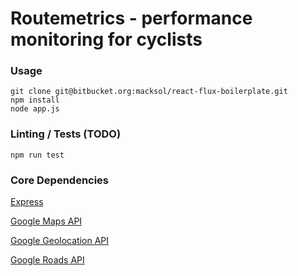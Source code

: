 Routemetrics - performance monitoring for cyclists
=====================

### Usage

```
git clone git@bitbucket.org:macksol/react-flux-boilerplate.git
npm install
node app.js
```

### Linting / Tests (TODO)

```
npm run test
```

### Core Dependencies

[Express](http://expressjs.com/)

[Google Maps API ](https://developers.google.com/maps/)

[Google Geolocation API](https://developers.google.com/maps/documentation/geolocation/intro)

[Google Roads API](https://developers.google.com/maps/documentation/roads/intro)